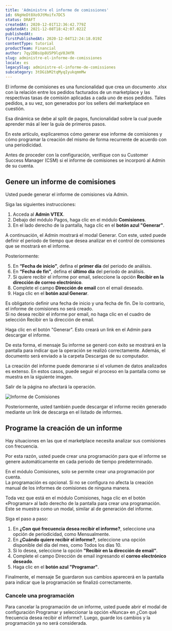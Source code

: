 ```yaml
---
title: 'Administre el informe de comissiones'
id: 6NgHeDt8Xo9JtMoifx7DC5
status: DRAFT
createdAt: 2020-12-01T12:36:42.779Z
updatedAt: 2021-12-08T18:42:07.022Z
publishedAt: 
firstPublishedAt: 2020-12-04T12:24:18.019Z
contentType: tutorial
productTeam: Financial
author: 7qy2DBsUp8U5P9lqV0JHfR
slug: administre-el-informe-de-comissiones
locale: es
legacySlug: administre-el-informe-de-comissiones
subcategory: 3tDGibM2tqMyqIyukqmmMw
---
```


El informe de comisiones es una funcionalidad que crea un documento .xlsx con la relación entre los pedidos facturados de un marketplace y las respectivas tasas de comisión aplicadas a cada uno de esos pedidos. Tales pedidos, a su vez, son generados por los sellers del marketplace en cuestión. 

Esa dinámica se debe al split de pagos, funcionalidad sobre la cual puede aprender más al leer la guía de primeros pasos.

En este artículo, explicaremos cómo generar ese informe de comisiones y cómo programar la creación del mismo de forma recurrente de acuerdo con una periodicidad.

<div class="alert alert-warning">
Antes de proceder con la configuración, verifique con su Customer Success Manager (CSM) si el informe de comisiones se incorporó al Admin de su cuenta.
</div>  

## Genere un informe de comisiones

Usted puede generar el informe de comisiones vía Admin. 

Siga las siguientes instrucciones:

1. Acceda al __Admin VTEX__.
2. Debajo del módulo Pagos, haga clic en el módulo __Comisiones__.
3. En el lado derecho de la pantalla, haga clic en el __botón azul "Generar"__.

A continuación, el Admin mostrará el modal Generar. Con este, usted puede definir el periodo de tiempo que desea analizar en el control de comisiones que se mostrará en el informe. 

Posteriormente:

5. En __“Fecha de inicio”__, defina el __primer día__ del periodo de análisis.
6. En __“Fecha de fin”__, defina el __último día__ del periodo de análisis.
7. Si quiere recibir el informe por email, seleccione la opción __Recibir en la dirección de correo electrónico__.
8. Complete el campo __Dirección de email__ con el email deseado.
9. Haga clic en el __botón azul Generar__.

<div class="alert alert-danger">
Es obligatorio definir una fecha de inicio y una fecha de fin. De lo contrario, el informe de comisiones no será creado.
</div>

<div class="alert alert-info">
Si no desea recibir el informe por email, no haga clic en el cuadro de selección Recibir en la dirección de email. 

Haga clic en el botón "Generar". Esto creará un link en el Admin para descargar el informe.
</div>  

De esta forma, el mensaje Su informe se generó con éxito se mostrará en la pantalla para indicar que la operación se realizó correctamente. Además, el documento será enviado a la carpeta Descargas de su computador. 

La creación del informe puede demorarse si el volumen de datos analizados es extenso. En estos casos, puede seguir el proceso en la pantalla como se muestra en la siguiente imagen. 

<div class="alert alert-info">
Salir de la página no afectará la operación.
</div>

![Informe de Comisiones](//images.ctfassets.net/alneenqid6w5/1VW72vERimVjQn1cXy5TRM/0bcdb6a335b163625ebee90c5b2ea467/image.png)

Posteriormente, usted también puede descargar el informe recién generado mediante un link de descarga en el listado de informes.

## Programe la creación de un informe

Hay situaciones en las que el marketplace necesita analizar sus comisiones con frecuencia. 

Por esta razón, usted puede crear una programación para que el informe se genere automáticamente en cada periodo de tiempo predeterminado. 

<div class="alert alert-warning">
En el módulo Comisiones, solo se permite crear una programación por cuenta. 
</div>

<div class="alert alert-info">
La programación es opcional. Si no se configura no afecta la creación manual de los informes de comisiones de ninguna manera.
</div>

Toda vez que está en el módulo Comisiones, haga clic en el botón «Programar» al lado derecho de la pantalla para crear una programación. Este se muestra como un modal, similar al de generación del informe. 

Siga el paso a paso:

1. En __¿Con qué frecuencia desea recibir el informe?__, seleccione una opción de periodicidad, como Mensualmente.
2. En __¿Cuándo quiere recibir el informe?__, seleccione una opción disponible del día del mes, como Todos los días 10.
3. Si lo desea, seleccione la opción __"Recibir en la dirección de email"__.
4. Complete el campo Dirección de email ingresando el __correo electrónico deseado__.
5. Haga clic en el __botón azul "Programar"__.

Finalmente, el mensaje Se guardaron sus cambios aparecerá en la pantalla para indicar que la programación se finalizó correctamente.

### Cancele una programación

Para cancelar la programación de un informe, usted puede abrir el modal de configuración Programar y seleccionar la opción «Nunca» en ¿Con qué frecuencia desea recibir el informe?. Luego, guarde los cambios y la programación ya no será considerada. 
